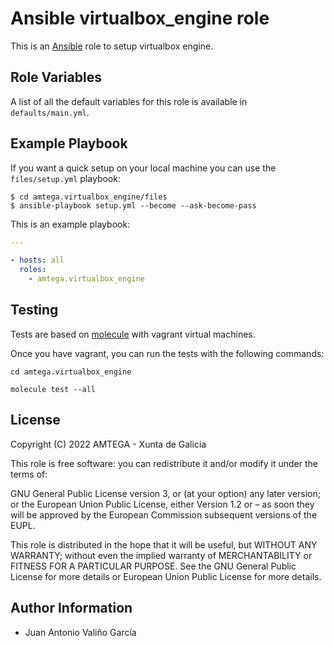 # Ansible virtualbox_engine role

This is an [Ansible](http://www.ansible.com) role to setup virtualbox engine.

## Role Variables

A list of all the default variables for this role is available in `defaults/main.yml`.

## Example Playbook

If you want a quick setup on your local machine you can use the `files/setup.yml` playbook:

```shell
$ cd amtega.virtualbox_engine/files
$ ansible-playbook setup.yml --become --ask-become-pass
```

This is an example playbook:

```yaml
---

- hosts: all
  roles:
    - amtega.virtualbox_engine
```

## Testing

Tests are based on [molecule](https://molecule.readthedocs.io/en/latest/installation.html) with vagrant virtual machines.

Once you have vagrant, you can run the tests with the following commands:

```shell
cd amtega.virtualbox_engine

molecule test --all
```

## License

Copyright (C) 2022 AMTEGA - Xunta de Galicia

This role is free software: you can redistribute it and/or modify it under the terms of:

GNU General Public License version 3, or (at your option) any later version; or the European Union Public License, either Version 1.2 or – as soon they will be approved by the European Commission ­subsequent versions of the EUPL.

This role is distributed in the hope that it will be useful, but WITHOUT ANY WARRANTY; without even the implied warranty of MERCHANTABILITY or FITNESS FOR A PARTICULAR PURPOSE.  See the GNU General Public License for more details or European Union Public License for more details.

## Author Information

- Juan Antonio Valiño García
